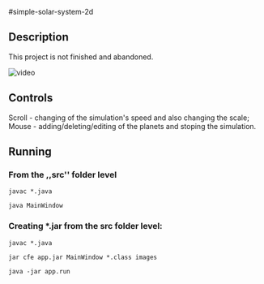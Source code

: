 #simple-solar-system-2d

## Description

This project is not finished and abandoned.

![video](readme-files/solar-system-2d-preview.gif)

## Controls

Scroll - changing of the simulation's speed and also changing the scale;
Mouse - adding/deleting/editing of the planets and stoping the simulation.

## Running

### From the ,,src'' folder level
`javac *.java`

`java MainWindow`

### Creating *.jar from the src folder level:

`javac *.java`

`jar cfe app.jar MainWindow *.class images`

`java -jar app.run`